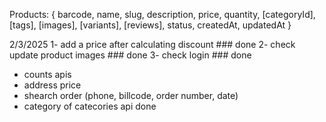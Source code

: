 
Products:
{
    barcode,
    name, 
    slug, 
    description,
    price,
    quantity,
    [categoryId],
    [tags],
    [images],
    [variants],
    [reviews],
    status,
    createdAt,
    updatedAt
}


2/3/2025
1- add a price after calculating discount  ### done
2- check update product images             ### done
3- check login                             ### done

- counts apis
- address price 
- shearch order (phone, billcode, order number, date)
- category of catecories api  done